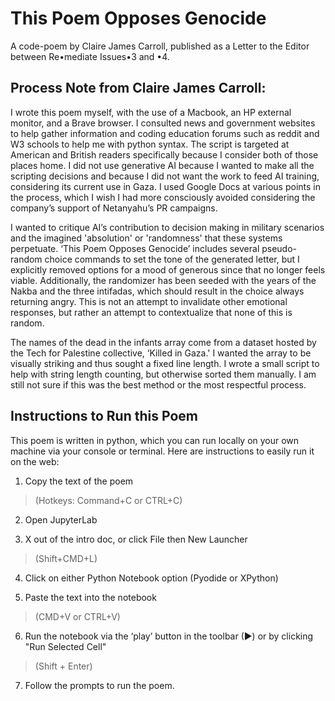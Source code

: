 # This Poem Opposes Genocide
A code-poem by Claire James Carroll, published as a Letter to the Editor between Re•mediate Issues•3 and •4.

## Process Note from Claire James Carroll: 
I wrote this poem myself, with the use of a Macbook, an HP external monitor, and a Brave browser. I consulted news and government websites to help gather information and coding education forums such as reddit and W3 schools to help me with python syntax. The script is targeted at American and British readers specifically because I consider both of those places home. I did not use generative AI because I wanted to make all the scripting decisions and because I did not want the work to feed AI training, considering its current use in Gaza. I used Google Docs at various points in the process, which I wish I had more consciously avoided considering the company’s support of Netanyahu’s PR campaigns.

I wanted to critique AI’s contribution to decision making in military scenarios and the imagined 'absolution' or 'randomness' that these systems perpetuate. ‘This Poem Opposes Genocide’ includes several pseudo-random choice commands to set the tone of the generated letter, but I explicitly removed options for a mood of generous since that no longer feels viable. Additionally, the randomizer has been seeded with the years of the Nakba and the three intifadas, which should result in the choice always returning angry. This is not an attempt to invalidate other emotional responses, but rather an attempt to contextualize that none of this is random.

The names of the dead in the infants array come from a dataset hosted by the Tech for Palestine collective, ‘Killed in Gaza.' I wanted the array to be visually striking and thus sought a fixed line length. I wrote a small script to help with string length counting, but otherwise sorted them manually. I am still not sure if this was the best method or the most respectful process. 

## Instructions to Run this Poem 
This poem is written in python, which you can run locally on your own machine via your console or terminal. 
Here are instructions to easily run it on the web:
1. Copy the text of the poem 
> (Hotkeys: Command+C or CTRL+C)

2. Open JupyterLab

3. X out of the intro doc, or click File then New Launcher 
> (Shift+CMD+L)

4. Click on either Python Notebook option (Pyodide or XPython)

5. Paste the text into the notebook

> (CMD+V or CTRL+V)

6. Run the notebook via the ‘play’ button in the toolbar (▶) or by clicking "Run Selected Cell"
> (Shift + Enter)

7. Follow the prompts to run the poem. 
